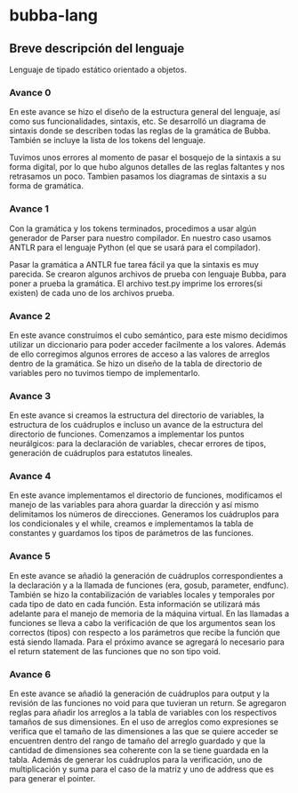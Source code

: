 # bubba-lang

## Breve descripción del lenguaje

Lenguaje de tipado estático orientado a objetos.

### Avance 0

En este avance se hizo el diseño de la estructura general del lenguaje, así como sus funcionalidades, sintaxis, etc.
Se desarrolló un diagrama de sintaxis donde se describen todas las reglas de la gramática de Bubba. También se incluye la lista de los tokens del lenguaje.

Tuvimos unos errores al momento de pasar el bosquejo de la sintaxis a su forma digital, por lo que hubo algunos detalles de las reglas faltantes y nos retrasamos un poco.
Tambien pasamos los diagramas de sintaxis a su forma de gramática.

### Avance 1

Con la gramática y los tokens terminados, procedimos a usar algún generador de Parser para nuestro compilador. 
En nuestro caso usamos ANTLR para el lenguaje Python (el que se usará para el compilador).

Pasar la gramática a ANTLR fue tarea fácil ya que la sintaxis es muy parecida. Se crearon algunos archivos de prueba con lenguaje Bubba, para poner a prueba la gramática.
El archivo test.py imprime los errores(si existen) de cada uno de los archivos prueba.

### Avance 2

En este avance construímos el cubo semántico, para este mismo decidimos utilizar un diccionario para poder acceder facilmente a los valores. Además de ello corregimos algunos errores de acceso a las valores de arreglos dentro de la gramática. Se hizo un diseño de la tabla de directorio de variables pero no tuvimos tiempo de  implementarlo.

### Avance 3

En este avance si creamos la estructura del directorio de variables, la estructura de los cuádruplos e incluso un avance de la estructura del directorio de funciones. Comenzamos a implementar los puntos neurálgicos: para la declaración de variables, checar errores de tipos, generación de cuádruplos para estatutos lineales.


### Avance 4

En este avance implementamos el directorio de funciones, modificamos el manejo de las variables para ahora guardar la dirección y así mismo delimitamos los números de direcciones. Generamos los cuádruplos para los condicionales y el while, creamos e implementamos la tabla de constantes y guardamos los tipos de parámetros de las funciones.

### Avance 5

En este avance se añadió la generación de cuádruplos correspondientes a la declaración y a la llamada de funciones (era, gosub, parameter, endfunc).
También se hizo la contabilización de variables locales y temporales por cada tipo de dato en cada función.
Esta información se utilizará más adelante para el manejo de memoria de la máquina virtual. En las llamadas a funciones se lleva a cabo la verificación de que los argumentos sean los correctos (tipos) con respecto a los parámetros que recibe la función que está siendo llamada.
Para el próximo avance se agregará lo necesario para el return statement de las funciones que no son tipo void.


### Avance 6

En este avance se añadió la generación de cuádruplos para output y la revisión de las funciones no void para que tuvieran un return. Se agregaron reglas para añadir los arreglos a la tabla de variables con los respectivos tamaños de sus dimensiones. En el uso de arreglos como expresiones se verifica que el tamaño de las dimensiones a las que se quiere acceder se encuentren dentro del rango de tamaño del arreglo guardado y que la cantidad de dimensiones sea coherente con la se tiene guardada en la tabla. Además de generar los cuádruplos para la verificación, uno de multiplicación y suma para el caso de la matriz y uno de address que es para generar el pointer. 
